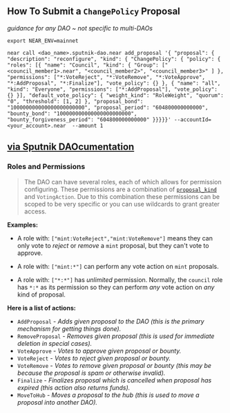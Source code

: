 ## How To Submit a `ChangePolicy` Proposal

*guidance for any DAO ~ not specific to multi-DAOs*

```
export NEAR_ENV=mainnet

near call <dao_name>.sputnik-dao.near add_proposal '{ "proposal": { "description": "reconfigure", "kind": { "ChangePolicy": { "policy": { "roles": [{ "name": "Council", "kind": { "Group": ["<council_member1>.near", "<council_member2>", "<council_member3>" ] }, "permissions": ["*:VoteReject", "*:VoteRemove", "*:VoteApprove", "*:AddProposal", "*:Finalize"], "vote_policy": {} }, { "name": "all", "kind": "Everyone", "permissions": ["*:AddProposal"], "vote_policy": {} }], "default_vote_policy": { "weight_kind": "RoleWeight", "quorum": "0", "threshold": [1, 2] }, "proposal_bond": "100000000000000000000000", "proposal_period": "604800000000000", "bounty_bond": "100000000000000000000000", "bounty_forgiveness_period": "604800000000000" }}}}}' --accountId=<your_account>.near  --amount 1
```

## [via Sputnik DAOcumentation](https://github.com/near-daos/sputnik-dao-contract/tree/feat/enchance-contract-v2-readme/sputnikdao2#roles-and-permissions)

### Roles and Permissions

> The DAO can have several roles, each of which allows for permission configuring. These permissions are a combination of [`proposal_kind`](#proposal-types) and `VotingAction`. Due to this combination these permissions can be scoped to be very specific or you can use wildcards to grant greater access.

**Examples:**

- A role with: `["mint:VoteReject","mint:VoteRemove"]` means they can only vote to _reject_ or _remove_ a `mint` proposal, but they can't vote to approve.

- A role with: `["mint:*"]` can perform any vote action on `mint` proposals.

- A role with: `["*:*"]` has _unlimited_ permission. Normally, the `council` role has `*:*` as its permission so they can perform _any_ vote action on _any_ kind of proposal.

**Here is a list of actions:**

- `AddProposal` - _Adds given proposal to the DAO (this is the primary mechanism for getting things done)._
- `RemoveProposal` - _Removes given proposal (this is used for immediate deletion in special cases)._
- `VoteApprove` - _Votes to approve given proposal or bounty._
- `VoteReject` - _Votes to reject given proposal or bounty._
- `VoteRemove` - _Votes to remove given proposal or bounty (this may be because the proposal is spam or otherwise invalid)._
- `Finalize` - _Finalizes proposal which is cancelled when proposal has expired (this action also returns funds)._
- `MoveToHub` - _Moves a proposal to the hub (this is used to move a proposal into another DAO)._
